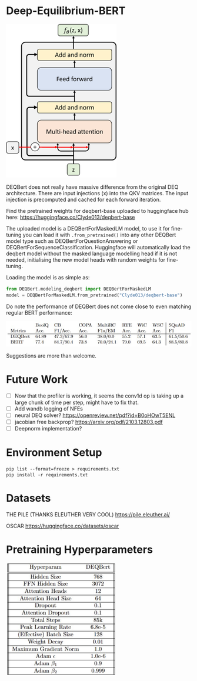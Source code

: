 # Deep-Equilibrium-BERT
<img src="readme_src/DEQBert_Architecture.png" style="width: 300px">

DEQBert does not really have massive difference from the original DEQ architecture. There are input injections (x) 
into the QKV matrices. The input injection is precomputed and cached for each forward iteration.

Find the pretrained weights for deqbert-base uploaded to huggingface hub 
here: https://huggingface.co/Clyde013/deqbert-base

The uploaded model is a DEQBertForMaskedLM model, to use it for fine-tuning you can load it with `.from_pretrained()` into
any other DEQBert model type such as DEQBertForQuestionAnswering or DEQBertForSequenceClassification. Huggingface will
automatically load the deqbert model without the masked language modelling head if it is not needed, initialising the
new model heads with random weights for fine-tuning.

Loading the model is as simple as:
```python
from DEQBert.modeling_deqbert import DEQBertForMaskedLM
model = DEQBertForMaskedLM.from_pretrained("Clyde013/deqbert-base")
```

Do note the performance of DEQBert does not come close to even matching regular BERT performance:

<img src="readme_src/benchmark.jpg" style="width: 800px">


Suggestions are more than welcome.

# Future Work
- [ ] Now that the profiler is working, it seems the conv1d op is 
taking up a large chunk of time per step, might have to fix that.
- [ ] Add wandb logging of NFEs
- [ ] neural DEQ solver? https://openreview.net/pdf?id=B0oHOwT5ENL
- [ ] jacobian free backprop? https://arxiv.org/pdf/2103.12803.pdf
- [ ] Deepnorm implementation?

# Environment Setup
```
pip list --format=freeze > requirements.txt
pip install -r requirements.txt
```

# Datasets

THE PILE (THANKS ELEUTHER VERY COOL) https://pile.eleuther.ai/

OSCAR https://huggingface.co/datasets/oscar

# Pretraining Hyperparameters

<img src="readme_src/hyperparams.jpg" width="300px"/>

